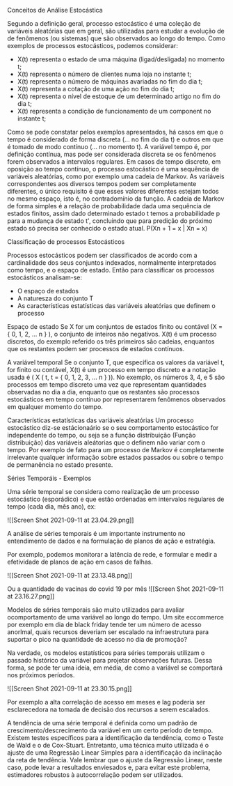 Conceitos de Análise Estocástica

Segundo a definição geral, processo estocástico é uma coleção de variáveis aleatórias que em geral, são utilizadas para estudar a evolução de de fenômenos (ou sistemas) que são observados ao longo do tempo.
Como exemplos de processos estocásticos, podemos considerar:

- X(t) representa o estado de uma máquina (ligad/desligada) no momento t;
- X(t) representa o número de clientes numa loja no instante t;
- X(t) representa o número de máquinas avariadas no fim do dia t;
- X(t) representa a cotação de uma ação no fim do dia t;
- X(t) representa o nível de estoque de um determinado artigo no fim do dia t;
- X(t) representa a condição de funcionamento de um component no instante t; 

Como se pode constatar pelos exemplos apresentados, há casos em que o tempo é considerado de forma discreta (... no fim do dia t) e outros em que é tomado de modo contínuo (... no momento t). A variável tempo é, por definição contínua, mas pode ser considerada discreta se os fenômenos forem observados a intervalos regulares.
Em casos de tempo discreto, em oposição ao tempo contínuo, o processo estocástico é uma sequência de variáveis aleatórias, como por exemplo uma cadeia de Markov. As variáveis correspondentes aos diversos tempos podem ser completamente diferentes, o único requisito é que esses valores diferentes estejam todos no mesmo espaço, isto é, no contradomínio da função.
A cadeia de Markov de forma simples é a relação de probabilidade dada uma sequência de estados finitos, assim dado determinado estado t temos a probabilidade p para a mudança  de estado t', concluindo que para predição do próximo estado só precisa ser conhecido o estado atual.
P(Xn + 1 = x | Xn = x)

Classificação de processos Estocásticos

Processos estocásticos podem ser classificados de acordo com a cardinalidade dos seus conjuntos indexados, normalmente interpretados como tempo, e o espaço de estado. Então para classificar os processos estocásticos analisam-se:
- O espaço de estados
- A naturesza do conjunto T 
- As características estatísticas das variáveis aleatórias que definem o processo

Espaço de estado
Se X for um conjuntos de estados finito ou contável (X = { 0, 1, 2, ... n } ), o conjunto de inteiros não negativos. X(t) é um processo discretos, do exemplo referido os três primeiros são cadeias, enquantos que os restantes podem ser processos de estados contínuos.

A variável temporal
Se o conjunto T, que especifica os valores da variável t, for finito ou contável, X(t) é um processo em tempo discreto e a notação usada é ( X ( t, t = { 0, 1, 2, 3, ... n } )). No exemplo, os números 3, 4, e 5 são processos em tempo discreto uma vez que representam quantidades observadas no dia a dia, enquanto que os restantes são processos estocásticos em tempo contínuo por representarem fenômenos observados em qualquer momento do tempo.

Características estatísticas das variáveis aleatórias
Um processo estocástico diz-se estácionaário se o seu comportamento estocástico for independente do tempo, ou seja se a função distribuição (Função distribuição) das variáveis aleátorias que o definem não variar com o tempo. Por exemplo de fato para um processo de Markov é completamente irrelevante qualquer informação sobre estados passados ou sobre o tempo de permanência no estado presente.


Séries Temporáis - Exemplos

Uma série temporal se considera como realização de um processo estocástico (esporádico) e que estão ordenadas em intervalos regulares de tempo (cada dia, mês ano), ex:

![[Screen Shot 2021-09-11 at 23.04.29.png]]

A análise de séries temporais é um importante instrumento no entendimento de dados e na formulação de planos de ação e estratégia.

Por exemplo, podemos monitorar a latência de rede, e formular e medir a efetividade de planos de ação em casos de falhas.

![[Screen Shot 2021-09-11 at 23.13.48.png]]

Ou a quantidade de vacinas do covid 19 por mês
![[Screen Shot 2021-09-11 at 23.16.27.png]]

Modelos de séries temporais são muito utilizados para avaliar ocomportamento de uma variável ao longo do tempo. Um site eccommerce por exemplo em dia de black friday tende ter um número de acesso anorlmal, quais recursos deveriam ser escalado na infraestrutura para suportar o pico na quantidade de acesso no dia de promoção?

Na verdade, os modelos estatísticos para séries temporais utilizam o passado histórico da variável para projetar observações futuras. Dessa forma, se pode ter uma ideia, em média, de como a variável se comportará nos próximos períodos.

![[Screen Shot 2021-09-11 at 23.30.15.png]]

Por exemplo a alta correlação de acesso em meses e lag poderia ser esclarecedora na tomada de decisão dos recursos a serem escalados.

A tendência de uma série temporal é definida como um padrão de crescimento/descrecimento da variável em um certo período de tempo. Existem testes específicos para a identificação da tendência, como o Teste de Wald e o de Cox-Stuart. Entretanto, uma técnica muito utilizada é o ajuste de uma Regressão Linear Simples para a identificação da inclinação da reta de tendência. Vale lembrar que o ajuste da Regressão Linear, neste caso, pode levar a resultados enviesados e, para evitar este problema, estimadores robustos à autocorrelação podem ser utilizados.